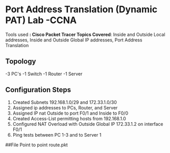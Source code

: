 # Port Address Translation (Dynamic PAT) Lab -CCNA 

Tools used **: Cisco Packet Tracer
Topics Covered**: Inside and Outside Local addresses, Inside and Outside Global IP addresses, Port Address Translation


## Topology
-3 PC's
-1 Switch
-1 Router
-1 Server

## Configuration Steps
1. Created Subnets 192.168.1.0/29 and 172.33.1.0/30
2. Assigned ip addresses to PCs, Router, and Server
3. Assigned IP nat Outside to port F0/1 and Inside to F0/0
4. Created Access-List permitting hosts from 192.168.1.0
5. Configured NAT Overload with Outside Global IP 172.33.1.2 on interface F0/1
6. Ping tests between PC 1-3 and to Server 1
   

##File Point to point route.pkt

